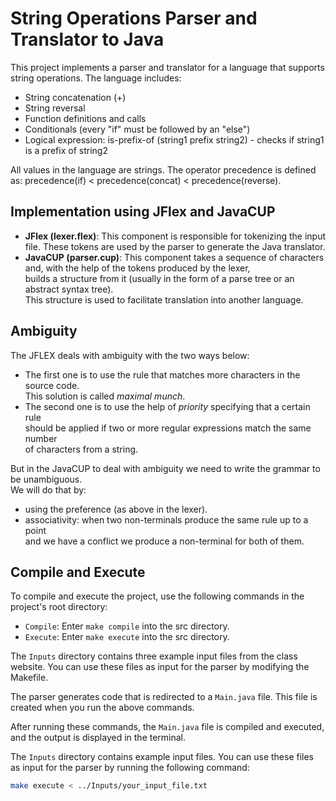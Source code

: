 # String Operations Parser and Translator to Java

This project implements a parser and translator for a language that supports string operations. The language includes:

- String concatenation (+)
- String reversal
- Function definitions and calls
- Conditionals (every "if" must be followed by an "else")
- Logical expression: is-prefix-of (string1 prefix string2) - checks if string1 is a prefix of string2

All values in the language are strings. The operator precedence is defined as: precedence(if) < precedence(concat) < precedence(reverse).

## Implementation using JFlex and JavaCUP

- **JFlex (lexer.flex)**: This component is responsible for tokenizing the input file. These tokens are used by the parser to generate the Java translator.
- **JavaCUP (parser.cup)**: This component takes a sequence of characters and, with the help of the tokens produced by the lexer,  
builds a structure from it (usually in the form of a parse tree or an abstract syntax tree).  
This structure is used to facilitate translation into another language.

## Ambiguity

The JFLEX deals with ambiguity with the two ways below:

- The first one is to use the rule that matches more characters in the source code.  
This solution is called *maximal munch*.  
- The second one is to use the help of *priority* specifying that a certain rule  
should be applied if two or more regular expressions match the same number  
of characters from a string.  

But in the JavaCUP to deal with ambiguity we need to write the grammar to be unambiguous.  
We will do that by:  

- using the preference (as above in the lexer).
- associativity: when two non-terminals produce the same rule up to a point  
and we have a conflict we produce a non-terminal for both of them.  

## Compile and Execute

To compile and execute the project, use the following commands in the project's root directory:

- `Compile`: Enter `make compile` into the src directory.
- `Execute`: Enter `make execute` into the src directory.

The `Inputs` directory contains three example input files from the class website. You can use these files as input for the parser by modifying the Makefile.

The parser generates code that is redirected to a `Main.java` file. This file is created when you run the above commands.

After running these commands, the `Main.java` file is compiled and executed, and the output is displayed in the terminal.

The `Inputs` directory contains example input files. You can use these files as input for the parser by running the following command:

```bash
make execute < ../Inputs/your_input_file.txt
